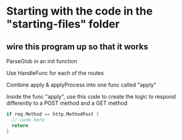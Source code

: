 # Starting with the code in the "starting-files" folder

## wire this program up so that it works

ParseGlob in an init function

Use HandleFunc for each of the routes

Combine apply & applyProcess into one func called "apply"

Inside the func "apply", use this code to create the logic to respond differently to a POST method and a GET method

``` go
if req.Method == http.MethodPost {
  // code here
  return
}
```
